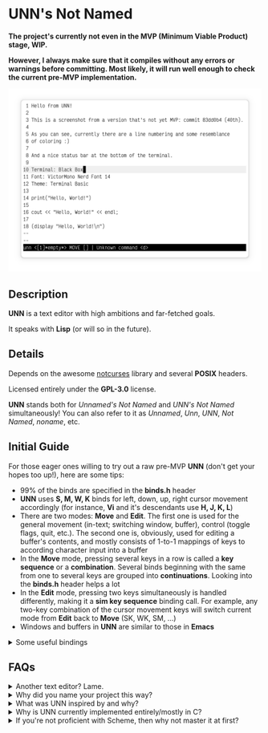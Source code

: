 # UNN's Not Named

**The project's currently not even in the MVP (Minimum Viable Product) stage, WIP.**

**However, I always make sure that it compiles without any errors or warnings before committing. Most likely, it will run well enough to check the current pre-MVP implementation.**

![UNN's screenshot](screenshot.png)

## Description

**UNN** is a text editor with high ambitions and far-fetched goals. 

It speaks with **Lisp** (or will so in the future).

## Details

Depends on the awesome [notcurses](https://github.com/dankamongmen/notcurses) library and several **POSIX** headers.

Licensed entirely under the **GPL-3.0** license.

**UNN** stands both for *Unnamed's Not Named* and *UNN's Not Named* simultaneously! You can also refer to it as *Unnamed*, *Unn*, *UNN*, *Not Named*, *noname*, etc.

## Initial Guide

For those eager ones willing to try out a raw pre-MVP **UNN** (don't get your hopes too up!), here are some tips:

* 99% of the binds are specified in the **binds.h** header
* **UNN** uses **S, M, W, K** binds for left, down, up, right cursor movement accordingly (for instance, **Vi** and it's descendants use **H, J, K, L**)
* There are two modes: **Move** and **Edit**. The first one is used for the general movement (in-text; switching window, buffer), control (toggle flags, quit, etc.). The second one is, obviously, used for editing a buffer's contents, and mostly consists of 1-to-1 mappings of keys to according character input into a buffer
* In the **Move** mode, pressing several keys in a row is called a **key sequence** or a **combination**. Several binds beginning with the same from one to several keys are grouped into **continuations**. Looking into the **binds.h** header helps a lot
* In the **Edit** mode, pressing two keys simultaneously is handled differently, making it a **sim key sequence** binding call. For example, any two-key combination of the cursor movement keys will switch current mode from **Edit** back to **Move** (SK, WK, SM, ...)
* Windows and buffers in **UNN** are similar to those in **Emacs**

<details>
  <summary>Some useful bindings</summary>

  **cfo** (control, file, open) - open a prompt for the user to input a new file 's path to be open, create a new buffer linked to the file, and switch current window's buffer to it

  **cfss** (control, file, save, current) - save current buffer's contents to it's linked file path

  **cfso** (control, file, save, other) - open a prompt for the user to input a new path to be set for the current window's buffer, then save the buffer like the **cfss** bind does

  **ctm** (control, toggle, markers) - toggle line continuation markers, that are placed at the right border of a window to mark long lines (so long that don't fit the current window)

  **ctn** (conrol, toggle, line numbers) - toggle line numbers located at the left border of a window that... number lines!

  **f** (forward) - move cursor to the first character of the next space-delimited word

  **b** (backward) - move cursor to the last character of the previous space-delimited word
</details>



## FAQs

<details>
  <summary>Another text editor? Lame.</summary>
    I know, really. For me, above all, UNN is a pet-project and a hobby.
</details>

<details>
  <summary>Why did you name your project this way?</summary>
    For you to ask, and yes, I'm serious. Well, you can also interpret the naming as the representation of UNN's infinite capabilities - there are so much of them and there is so much to possibly add, that you simply can't express it with words, you just <b>can't name it</b>.
</details>

<details>
  <summary>What was UNN inspired by and why?</summary>
    Good question! First and the most influential of them all is <b>Emacs</b>, because of it's overall complexity and the fact that it <i>speaks with Lisp</i>. I love the idea of a jack-of-all-trades editor. But I'm not really a fan of Emacs Lisp and would've been a lot more amazed by Emacs if it was fully written in Lisp. I was also inspired by <b>Vim</b> because it basically represents an entire domain-specific language for text/code editing, your editing speeds up enormously when you finally acquire at least intermediate proficiency with it! But, as silly as it sounds, I want my text editor be more than a text editing utility. Otherwise, why would it <i>speak with Lisp</i>? Infinite extensibility on top! My love for <b>CLI</b>, <b>TUI</b> and the general terminal workflow also played an important role in the decision of implementing my own <b>unnamed</b> text editor.
</details>

<details>
  <summary>Why is UNN currently implemented entirely/mostly in C?</summary>
    It's planned to be this way. What I want to do is to firstly make a bit "crappy" (because of my first-time experience) version of UNN in an environment that I'm already familiar with, to, you know, bootstrap the workflow. This first version will be the UNN's <b>MVP</b> (Minimum Viable Project). From the moment I have implemented the MVP, I'll be writing code almost exclusively in and with it. The reason I haven't begun doing everything in Scheme Lisp is because I'm not so proficient in it (newbie), and I'll gain the proficiency gradually by extending and rewriting parts of the editor in Scheme. I love <b>C</b> because of it's simplicity, "low-levelness". And it's great that the most Scheme implementations provide a C interoperability. Also, it's a language that I already know really well.
</details>

<details>
  <summary>If you're not proficient with Scheme, then why not master it at first?</summary>
    Because I'm truly eager to implement UNN!
</details>